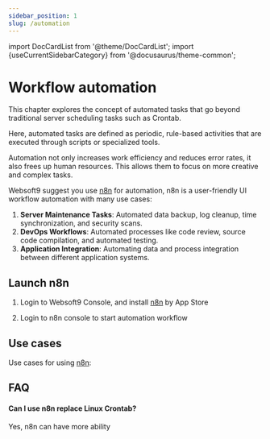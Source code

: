 ```yaml
---
sidebar_position: 1
slug: /automation
---
```


import DocCardList from '@theme/DocCardList';
import {useCurrentSidebarCategory} from '@docusaurus/theme-common';

# Workflow automation 

This chapter explores the concept of automated tasks that go beyond traditional server scheduling tasks such as Crontab.  

Here, automated tasks are defined as periodic, rule-based activities that are executed through scripts or specialized tools.  

Automation not only increases work efficiency and reduces error rates, it also frees up human resources. This allows them to focus on more creative and complex tasks.  

Websoft9 suggest you use [n8n](./n8n) for automation, n8n is a user-friendly UI workflow automation with many use cases:  

1. **Server Maintenance Tasks**: Automated data backup, log cleanup, time synchronization, and security scans.  
2. **DevOps Workflows**: Automated processes like code review, source code compilation, and automated testing.  
3. **Application Integration**: Automating data and process integration between different application systems.  

## Launch n8n

1. Login to Websoft9 Console, and install [n8n](./n8n) by App Store

2. Login to n8n console to start automation workflow

## Use cases

Use cases for using [n8n](./n8n):

<DocCardList items={useCurrentSidebarCategory().items}/>

## FAQ

#### Can I use n8n replace Linux Crontab?

Yes, n8n can have more ability
